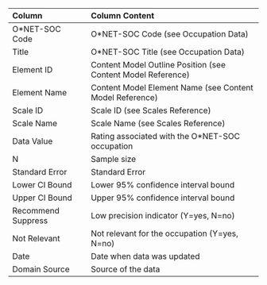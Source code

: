 | Column             | Column Content                                               |
|:-------------------|:-------------------------------------------------------------|
| O*NET-SOC Code     | O*NET-SOC Code (see Occupation Data)                         |
| Title              | O*NET-SOC Title (see Occupation Data)                        |
| Element ID         | Content Model Outline Position (see Content Model Reference) |
| Element Name       | Content Model Element Name (see Content Model Reference)     |
| Scale ID           | Scale ID (see Scales Reference)                              |
| Scale Name         | Scale Name (see Scales Reference)                            |
| Data Value         | Rating associated with the O*NET-SOC occupation              |
| N                  | Sample size                                                  |
| Standard Error     | Standard Error                                               |
| Lower CI Bound     | Lower 95% confidence interval bound                          |
| Upper CI Bound     | Upper 95% confidence interval bound                          |
| Recommend Suppress | Low precision indicator (Y=yes, N=no)                        |
| Not Relevant       | Not relevant for the occupation (Y=yes, N=no)                |
| Date               | Date when data was updated                                   |
| Domain Source      | Source of the data                                           |
